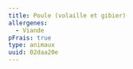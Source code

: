 ```yaml
---
title: Poule (volaille et gibier)
allergenes:
  - Viande
pFrais: true
type: animaux
uuid: 02daa20e
---
```


